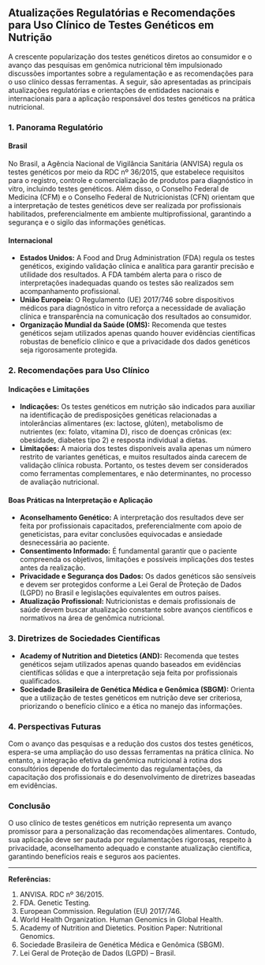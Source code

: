 
## Atualizações Regulatórias e Recomendações para Uso Clínico de Testes Genéticos em Nutrição

A crescente popularização dos testes genéticos diretos ao consumidor e o avanço das pesquisas em genômica nutricional têm impulsionado discussões importantes sobre a regulamentação e as recomendações para o uso clínico dessas ferramentas. A seguir, são apresentadas as principais atualizações regulatórias e orientações de entidades nacionais e internacionais para a aplicação responsável dos testes genéticos na prática nutricional.

### 1. Panorama Regulatório

#### **Brasil**

No Brasil, a Agência Nacional de Vigilância Sanitária (ANVISA) regula os testes genéticos por meio da RDC nº 36/2015, que estabelece requisitos para o registro, controle e comercialização de produtos para diagnóstico in vitro, incluindo testes genéticos. Além disso, o Conselho Federal de Medicina (CFM) e o Conselho Federal de Nutricionistas (CFN) orientam que a interpretação de testes genéticos deve ser realizada por profissionais habilitados, preferencialmente em ambiente multiprofissional, garantindo a segurança e o sigilo das informações genéticas.

#### **Internacional**

- **Estados Unidos:** A Food and Drug Administration (FDA) regula os testes genéticos, exigindo validação clínica e analítica para garantir precisão e utilidade dos resultados. A FDA também alerta para o risco de interpretações inadequadas quando os testes são realizados sem acompanhamento profissional.
- **União Europeia:** O Regulamento (UE) 2017/746 sobre dispositivos médicos para diagnóstico in vitro reforça a necessidade de avaliação clínica e transparência na comunicação dos resultados ao consumidor.
- **Organização Mundial da Saúde (OMS):** Recomenda que testes genéticos sejam utilizados apenas quando houver evidências científicas robustas de benefício clínico e que a privacidade dos dados genéticos seja rigorosamente protegida.

### 2. Recomendações para Uso Clínico

#### **Indicações e Limitações**

- **Indicações:** Os testes genéticos em nutrição são indicados para auxiliar na identificação de predisposições genéticas relacionadas a intolerâncias alimentares (ex: lactose, glúten), metabolismo de nutrientes (ex: folato, vitamina D), risco de doenças crônicas (ex: obesidade, diabetes tipo 2) e resposta individual a dietas.
- **Limitações:** A maioria dos testes disponíveis avalia apenas um número restrito de variantes genéticas, e muitos resultados ainda carecem de validação clínica robusta. Portanto, os testes devem ser considerados como ferramentas complementares, e não determinantes, no processo de avaliação nutricional.

#### **Boas Práticas na Interpretação e Aplicação**

- **Aconselhamento Genético:** A interpretação dos resultados deve ser feita por profissionais capacitados, preferencialmente com apoio de geneticistas, para evitar conclusões equivocadas e ansiedade desnecessária ao paciente.
- **Consentimento Informado:** É fundamental garantir que o paciente compreenda os objetivos, limitações e possíveis implicações dos testes antes da realização.
- **Privacidade e Segurança dos Dados:** Os dados genéticos são sensíveis e devem ser protegidos conforme a Lei Geral de Proteção de Dados (LGPD) no Brasil e legislações equivalentes em outros países.
- **Atualização Profissional:** Nutricionistas e demais profissionais de saúde devem buscar atualização constante sobre avanços científicos e normativos na área de genômica nutricional.

### 3. Diretrizes de Sociedades Científicas

- **Academy of Nutrition and Dietetics (AND):** Recomenda que testes genéticos sejam utilizados apenas quando baseados em evidências científicas sólidas e que a interpretação seja feita por profissionais qualificados.
- **Sociedade Brasileira de Genética Médica e Genômica (SBGM):** Orienta que a utilização de testes genéticos em nutrição deve ser criteriosa, priorizando o benefício clínico e a ética no manejo das informações.

### 4. Perspectivas Futuras

Com o avanço das pesquisas e a redução dos custos dos testes genéticos, espera-se uma ampliação do uso dessas ferramentas na prática clínica. No entanto, a integração efetiva da genômica nutricional à rotina dos consultórios depende do fortalecimento das regulamentações, da capacitação dos profissionais e do desenvolvimento de diretrizes baseadas em evidências.

### **Conclusão**

O uso clínico de testes genéticos em nutrição representa um avanço promissor para a personalização das recomendações alimentares. Contudo, sua aplicação deve ser pautada por regulamentações rigorosas, respeito à privacidade, aconselhamento adequado e constante atualização científica, garantindo benefícios reais e seguros aos pacientes.

---

**Referências:**

1. ANVISA. RDC nº 36/2015.  
2. FDA. Genetic Testing.  
3. European Commission. Regulation (EU) 2017/746.  
4. World Health Organization. Human Genomics in Global Health.  
5. Academy of Nutrition and Dietetics. Position Paper: Nutritional Genomics.  
6. Sociedade Brasileira de Genética Médica e Genômica (SBGM).  
7. Lei Geral de Proteção de Dados (LGPD) – Brasil.
```
